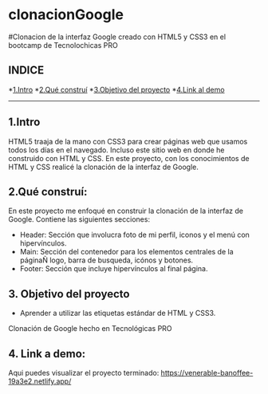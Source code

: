 # clonacionGoogle
#Clonacion de la interfaz Google creado con HTML5 y CSS3 en el bootcamp de Tecnolochicas PRO
## **INDICE**
*[1.Intro]()
*[2.Qué construí]()
*[3.Objetivo del proyecto]()
*[4.Link al demo](https://github.com/LitzyDiaz0/clonacionGoogle/blob/main/README.md#4-link-a-demo)
****
## 1.Intro
HTML5 traaja de la mano con CSS3 para crear páginas web que usamos todos los días en el navegado. Incluso este sitio web en donde he
construido con HTML y CSS. En este proyecto, con los conocimientos de HTML y CSS realicé la clonación de la interfaz de Google.

## 2.Qué construí:
En este proyecto me enfoqué en construir la clonación de la interfaz de Google.
Contiene las siguientes secciones:
* Header: Sección que involucra foto de mi perfil, iconos y el menú con hipervínculos.
* Main: Sección del contenedor para los elementos centrales de la páginaÑ logo, barra de busqueda, icónos y botones.
* Footer: Sección que incluye hipervínculos al final página.

## 3. Objetivo del proyecto
* Aprender a utilizar las etiquetas estándar de HTML y CSS3.

Clonación de Google hecho en Tecnológicas PRO

## 4. Link a demo: 
Aqui puedes visualizar el proyecto terminado: https://venerable-banoffee-19a3e2.netlify.app/
